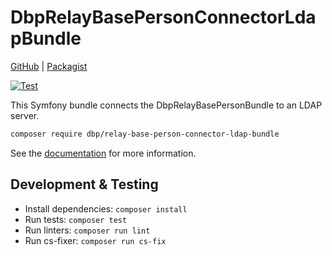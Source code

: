  # DbpRelayBasePersonConnectorLdapBundle

[GitHub](https://github.com/digital-blueprint/relay-base-person-connector-ldap-bundle) | [Packagist](https://packagist.org/packages/dbp/relay-base-person-connector-ldap-bundle)

[![Test](https://github.com/digital-blueprint/relay-base-person-connector-ldap-bundle/actions/workflows/test.yml/badge.svg)](https://github.com/digital-blueprint/relay-base-person-connector-ldap-bundle/actions/workflows/test.yml)

This Symfony bundle connects the DbpRelayBasePersonBundle to an LDAP server.

```bash
composer require dbp/relay-base-person-connector-ldap-bundle
```

See the [documentation](./docs/README.md) for more information.

## Development & Testing

* Install dependencies: `composer install`
* Run tests: `composer test`
* Run linters: `composer run lint`
* Run cs-fixer: `composer run cs-fix`
